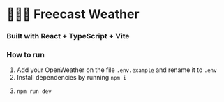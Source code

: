 # 🏄🏻‍♂️ Freecast Weather

### Built with React + TypeScript + Vite

### How to run

1. Add your OpenWeather on the file <code>.env.example</code> and rename it to <code>.env</code>
2. Install dependencies by running <code>npm i</code>
3. ```bash
   npm run dev
   ```
